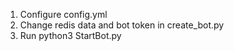1. Configure config.yml
2. Change redis data and bot token in create_bot.py
3. Run python3 StartBot.py